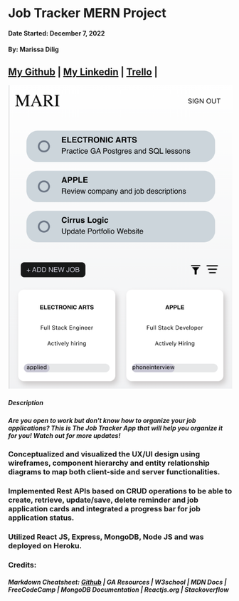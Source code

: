 # Job Tracker MERN Project

#### Date Started: December 7, 2022

#### By: Marissa Dilig

## [My Github](https://github.com/maripd) | [My Linkedin](https://www.linkedin.com/in/marissa-dilig-6ba71923a/) | [Trello](https://trello.com/b/A7Rwzhqv/job-tracker-app) | []()

![Job Tracker Project](./app_screenshot.png)

##### **Description**

##### Are you open to work but don't know how to organize your job applications? This is The Job Tracker App that will help you organize it for you! Watch out for more updates! 

### Conceptualized and visualized the UX/UI design using wireframes, component hierarchy and entity relationship diagrams to map both client-side and server functionalities.  
### Implemented Rest APIs based on CRUD operations to be able to create, retrieve, update/save, delete reminder and job application cards and integrated a progress bar for job application status. 
### Utilized React JS, Express, MongoDB, Node JS and was deployed on Heroku. 



### Credits:

##### Markdown Cheatsheet: [Github](github.com) | GA Resources | W3school | MDN Docs | FreeCodeCamp | MongoDB Documentation | Reactjs.org | Stackoverflow 